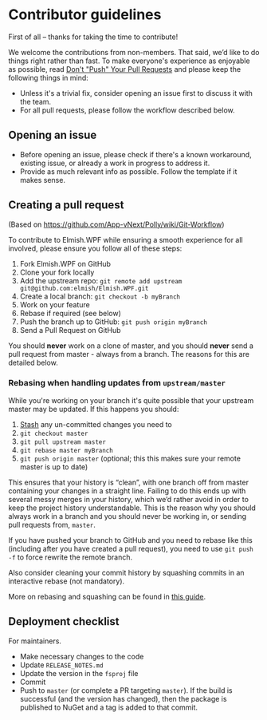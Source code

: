 Contributor guidelines
======================

First of all – thanks for taking the time to contribute!

We welcome the contributions from non-members. That said, we’d like to do things right rather than fast. To make everyone's experience as enjoyable as possible, read [Don't "Push" Your Pull Requests](https://www.igvita.com/2011/12/19/dont-push-your-pull-requests/) and please keep the following things in mind:

- Unless it's a trivial fix, consider opening an issue first to discuss it with the team.
- For all pull requests, please follow the workflow described below.

Opening an issue
----------------

- Before opening an issue, please check if there's a known workaround, existing issue, or already a work in progress to address it.
- Provide as much relevant info as possible. Follow the template if it makes sense.

Creating a pull request
-----------------------

(Based on https://github.com/App-vNext/Polly/wiki/Git-Workflow)

To contribute to Elmish.WPF while ensuring a smooth experience for all involved, please ensure you follow all of these steps:

1. Fork Elmish.WPF on GitHub
2. Clone your fork locally
3. Add the upstream repo: `git remote add upstream git@github.com:elmish/Elmish.WPF.git`
4. Create a local branch: `git checkout -b myBranch`
5. Work on your feature
6. Rebase if required (see below)
7. Push the branch up to GitHub: `git push origin myBranch`
8. Send a Pull Request on GitHub

You should **never** work on a clone of master, and you should **never** send a pull request from master - always from a branch. The reasons for this are detailed below.

### Rebasing when handling updates from `upstream/master`

While you're working on your branch it's quite possible that your upstream master may be updated. If this happens you should:

1. [Stash](https://git-scm.com/book/en/v2/Git-Tools-Stashing-and-Cleaning) any un-committed changes you need to
2. `git checkout master`
3. `git pull upstream master`
4. `git rebase master myBranch`
5.  `git push origin master` (optional; this this makes sure your remote master is up to date)

This ensures that your history is “clean”, with one branch off from master containing your changes in a straight line. Failing to do this ends up with several messy merges in your history, which we’d rather avoid in order to keep the project history understandable. This is the reason why you should always work in a branch and you should never be working in, or sending pull requests from, `master`.

If you have pushed your branch to GitHub and you need to rebase like this (including after you have created a pull request), you need to use `git push -f` to force rewrite the remote branch.

Also consider cleaning your commit history by squashing commits in an interactive rebase (not mandatory).

More on rebasing and squashing can be found in [this guide](https://robots.thoughtbot.com/git-interactive-rebase-squash-amend-rewriting-history).

## Deployment checklist

For maintainers.

* Make necessary changes to the code
* Update `RELEASE_NOTES.md`
* Update the version in the `fsproj` file
* Commit
* Push to `master` (or complete a PR targeting `master`). If the build is successful (and the version has changed), then the package is published to NuGet and a tag is added to that commit.